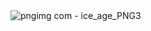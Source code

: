 <br />
<br />
<br />
<br />
<br />
<br />
<br />
<br />
<br />
<br />

![pngimg com - ice_age_PNG3](https://github.com/toharushT/toharushT/assets/162017511/cb1b9ad5-533a-4959-b20b-30480c83095d)
